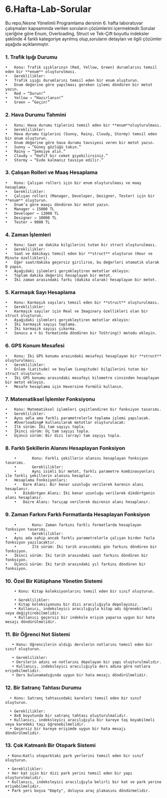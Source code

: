 # 6.Hafta-Lab-Sorular
Bu repo,Nesne Yönelimli Programlama dersinin 6. hafta laboratuvar çalışmaları kapsamında verilen soruların çözümlerini içermektedir.Sorular içeriğine göre Enum, Overloading, Struct ve Tek-Çift boyutlu indeksler şeklinde 4 farklı kategoriye ayrılmış olup,soruların detayları ve ilgili çözümler aşağıda açıklanmıştır.

### 1.⁠ ⁠Trafik Işığı Durumu

	•	Konu: Trafik ışıklarının (Red, Yellow, Green) durumlarını temsil eden bir **enum** oluşturulması.
	•	Gereklilikler:
	•	Trafik ışığı durumlarını temsil eden bir enum oluşturun.
	•	Enum değerine göre yapılması gereken işlemi döndüren bir metot yazın.
	•	Red → “Durun!”
	•	Yellow → “Hazırlanın!”
	•	Green → “Geçin!”

### 2.⁠ ⁠Hava Durumu Tahmini

	•	Konu: Hava durumu tiplerini temsil eden bir **enum**oluşturulması.
	•	Gereklilikler:
	•	Hava durumu tiplerini (Sunny, Rainy, Cloudy, Stormy) temsil eden bir enum oluşturun.
	•	Enum değerine göre hava durumu tavsiyesi veren bir metot yazın.
	•	Sunny → “Güneş gözlüğü takın.”
	•	Rainy → “Şemsiye alın.”
	•	Cloudy → “Hafif bir ceket giyebilirsiniz.”
	•	Stormy → “Evde kalmanız tavsiye edilir.”

### 3.⁠ ⁠Çalışan Rolleri ve Maaş Hesaplama

	•	Konu: Çalışan rolleri için bir enum oluşturulması ve maaş hesaplama.
	•	Gereklilikler:
	•	Çalışan rolleri (Manager, Developer, Designer, Tester) için bir **enum** oluşturun.
	•	Enum’a göre maaşı döndüren bir metot yazın.
	•	Manager → 15000 TL
	•	Developer → 12000 TL
	•	Designer → 10000 TL
	•	Tester → 9000 TL

### 4.⁠ ⁠Zaman İşlemleri

	•	Konu: Saat ve dakika bilgilerini tutan bir struct oluşturulması.
	•	Gereklilikler:
	•	Saat ve dakikayı temsil eden bir **struct** oluşturun (Hour ve Minute özellikleri).
	•	Eğer saat/dakika geçersiz girilirse, bu değerleri otomatik olarak 0 yapın.
	•	Aşağıdaki işlemleri gerçekleştiren metotlar ekleyin:
	•	Toplam dakika değerini hesaplayan bir metot.
	•	İki zaman arasındaki farkı (dakika olarak) hesaplayan bir metot.

### 5.⁠ ⁠Karmaşık Sayı Hesaplama

	•	Konu: Karmaşık sayıları temsil eden bir **struct** oluşturulması.
	•	Gereklilikler:
	•	Karmaşık sayılar için Real ve Imaginary özellikleri olan bir struct oluşturun.
	•	Aşağıdaki işlemleri gerçekleştiren metotlar ekleyin:
	•	İki karmaşık sayıyı toplama.
	•	İki karmaşık sayıyı çıkarma.
	•	Sonucu a + bi formatında döndüren bir ToString() metodu ekleyin.

### 6.⁠ ⁠GPS Konum Mesafesi

	•	Konu: İki GPS konumu arasındaki mesafeyi hesaplayan bir **struct** oluşturulması.
	•	Gereklilikler:
	•	Enlem (Latitude) ve boylam (Longitude) bilgilerini tutan bir struct oluşturun.
	•	İki GPS konumu arasındaki mesafeyi kilometre cinsinden hesaplayan bir metot ekleyin.
	•	Mesafe hesaplama için Haversine Formülü kullanın.
 
### 7. Matematiksel İşlemler Fonksiyonu

	•	Konu: Matematiksel işlemleri çeşitlendiren bir fonksiyon tasarımı.
	•	Gereklilikler:
	•	Aynı adla ama farklı parametrelerle toplama işlemi yapılacak.
	•	#Overloading# kullanılarak metotlar oluşturulacak:
	•	İlk sürüm: İki tam sayıyı topla.
	•	İkinci sürüm: Üç tam sayıyı topla.
	•	Üçüncü sürüm: Bir dizi (array) tam sayıyı topla.

 

 ### 8. Farklı Şekillerin Alanını Hesaplayan Fonksiyon  

        •       Konu: Farklı şekillerin alanını hesaplayan fonksiyon tasarımı.    
        •       Gereklilikler:    
        •       Aynı isimli bir metot, farklı parametre kombinasyonları ile farklı şekillerin alanını hesaplar.  
	•	Hesaplama Fonksiyonları:  
        •	Kare Alanı: Bir kenar uzunluğu verilerek karenin alanı hesaplanır.  
        •	Dikdörtgen Alanı: İki kenar uzunluğu verilerek dikdörtgenin alanı hesaplanır.  
        •	Daire Alanı: Yarıçap verilerek dairenin alanı hesaplanır.    

 
	
 ### 9. Zaman Farkını Farklı Formatlarda Hesaplayan Fonksiyon  

        •       Konu: Zaman farkını farklı formatlarda hesaplayan fonksiyon tasarımı.  
        •       Gereklilikler:  
	•	Aynı ada sahip ancak farklı parametrelerle çalışan birden fazla fonksiyon yazılacaktır.  
        •       İlk sürüm: İki tarih arasındaki gün farkını döndüren bir fonksiyon.  
	•	İkinci sürüm: İki tarih arasındaki saat farkını döndüren bir fonksiyon.  
	•	Üçüncü sürüm: İki tarih arasındaki yıl farkını döndüren bir fonksiyon.  

 
 
 ### 10. Özel Bir Kütüphane Yönetim Sistemi  

        •⁠ Konu: Kitap koleksiyonlarını temsil eden bir sınıf oluşturun.  

        •⁠ ⁠Gereklilikler:   
        • Kitap koleksiyonunu bir dizi aracılığıyla depolayınız.  
        • Kullanıcı, indeksleyici aracılığıyla kitap adı öğrenebilmeli veya değiştirebilmelidir.    
        • Kullanıcı geçersiz bir indeksle erişim yaparsa uygun bir hata mesajı döndürülmelidir.    

### 11. Bir Öğrenci Not Sistemi

       •⁠ ⁠Konu: Öğrencilerin aldığı derslerin notlarını temsil eden bir sınıf oluşturun.

       •⁠ Gereklilikler:
       • Derslerin adını ve notlarını depolayan bir yapı oluşturulmalıdır.  
       • Kullanıcı, indeksleyici aracılığıyla ders adına göre notlara erişebilmelidir.  
       • Ders bulunamadığında uygun bir hata mesajı döndürülmelidir.  

### 12. Bir Satranç Tahtası Durumu

      •⁠ Konu: Satranç tahtasındaki kareleri temsil eden bir sınıf oluşturun.

      •⁠ ⁠Gereklilikler:
      • 8x8 boyutunda bir satranç tahtası oluşturulmalıdır.  
      • Kullanıcı, indeksleyici aracılığıyla bir kareye taş koyabilmeli veya karedeki taşı öğrenebilmelidir.  
      • Geçersiz bir kareye erişimde uygun bir hata mesajı döndürülmelidir.  

### 13. Çok Katmanlı Bir Otopark Sistemi

     •⁠ ⁠Konu:Katlı otoparktaki park yerlerini temsil eden bir sınıf oluşturun.

     •⁠ ⁠Gereklilikler:
     • Her kat için bir dizi park yerini temsil eden bir yapı oluşturulmalıdır.  
     • Kullanıcı, indeksleyici aracılığıyla belirli bir kat ve park yerine erişebilmelidir.  
     • Park yeri boşsa "Empty", doluysa araç plakasını döndürmelidir.


